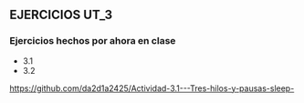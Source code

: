 ## EJERCICIOS UT_3

### Ejercicios hechos por ahora en clase
- 3.1
- 3.2

https://github.com/da2d1a2425/Actividad-3.1---Tres-hilos-y-pausas-sleep-
